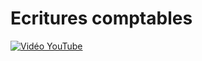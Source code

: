 # Ecritures comptables

[![Vidéo YouTube](https://www.youtube.com/embed/rQUhETiFTg4)](https://www.youtube.com/embed/rQUhETiFTg4)


